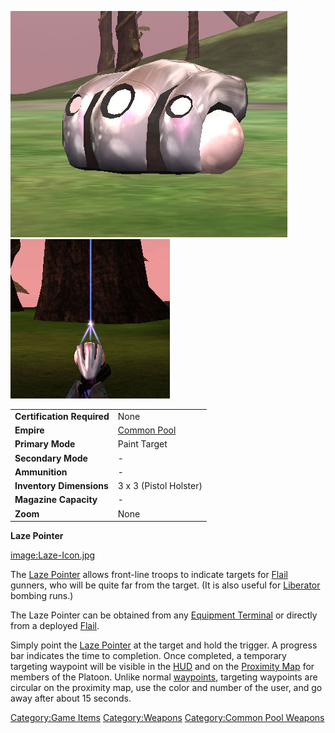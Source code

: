 ![](images/Laze_Pointer.jpg "fig:Laze_Pointer.jpg")
![](images/Laze_powered.jpg "fig:Laze_powered.jpg")

|                            |                                          |
| -------------------------- | ---------------------------------------- |
| **Certification Required** | None                                     |
| **Empire**                 | [Common Pool](Common_Pool.md "wikilink") |
| **Primary Mode**           | Paint Target                             |
| **Secondary Mode**         | \-                                       |
| **Ammunition**             | \-                                       |
| **Inventory Dimensions**   | 3 x 3 (Pistol Holster)                   |
| **Magazine Capacity**      | \-                                       |
| **Zoom**                   | None                                     |

**Laze Pointer**

[image:Laze-Icon.jpg](image:Laze.$1.md.jpg "wikilink")

The [Laze Pointer](Laze_Pointer.md "wikilink") allows front-line troops to
indicate targets for [Flail](Flail.md "wikilink") gunners, who will be
quite far from the target. (It is also useful for
[Liberator](Liberator.md "wikilink") bombing runs.)

The Laze Pointer can be obtained from any [Equipment
Terminal](Equipment_Terminal.md "wikilink") or directly from a deployed
[Flail](Flail.md "wikilink").

Simply point the [Laze Pointer](Laze_Pointer.md "wikilink") at the target
and hold the trigger. A progress bar indicates the time to completion.
Once completed, a temporary targeting waypoint will be visible in the
[HUD](HUD.md "wikilink") and on the [Proximity
Map](Proximity_Map.md "wikilink") for members of the Platoon. Unlike normal
[waypoints](waypoint.md "wikilink"), targeting waypoints are circular on
the proximity map, use the color and number of the user, and go away
after about 15 seconds.

[Category:Game Items](Category:Game_Items.md "wikilink")
[Category:Weapons](Category:Weapons.md "wikilink") [Category:Common Pool
Weapons](Category:Common_Pool_Weapons.md "wikilink")
